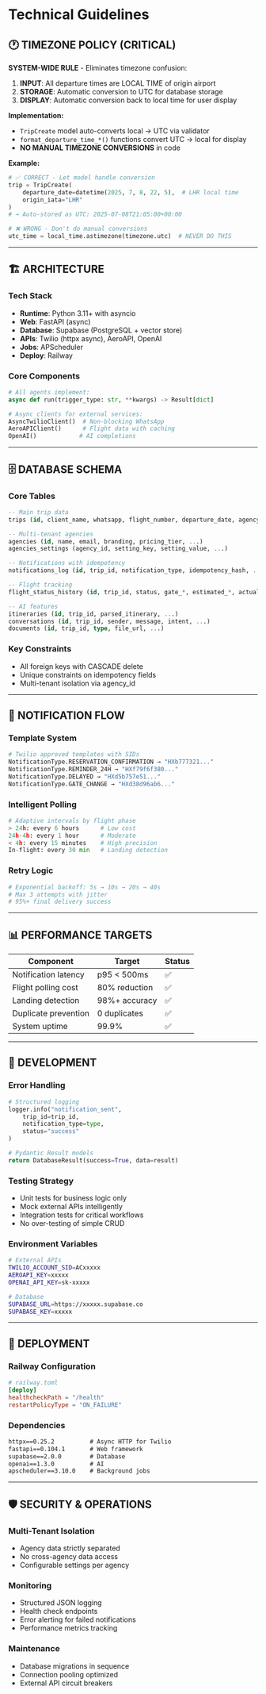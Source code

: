 # Technical Guidelines

## 🕐 **TIMEZONE POLICY (CRITICAL)**

**SYSTEM-WIDE RULE** - Eliminates timezone confusion:

1. **INPUT**: All departure times are LOCAL TIME of origin airport
2. **STORAGE**: Automatic conversion to UTC for database storage  
3. **DISPLAY**: Automatic conversion back to local time for user display

**Implementation:**
- `TripCreate` model auto-converts local → UTC via validator
- `format_departure_time_*()` functions convert UTC → local for display
- **NO MANUAL TIMEZONE CONVERSIONS** in code

**Example:**
```python
# ✅ CORRECT - Let model handle conversion
trip = TripCreate(
    departure_date=datetime(2025, 7, 8, 22, 5),  # LHR local time
    origin_iata="LHR"
)
# → Auto-stored as UTC: 2025-07-08T21:05:00+00:00

# ❌ WRONG - Don't do manual conversions
utc_time = local_time.astimezone(timezone.utc)  # NEVER DO THIS
```

---

## 🏗️ **ARCHITECTURE**

### **Tech Stack**
- **Runtime**: Python 3.11+ with asyncio
- **Web**: FastAPI (async)
- **Database**: Supabase (PostgreSQL + vector store)
- **APIs**: Twilio (httpx async), AeroAPI, OpenAI
- **Jobs**: APScheduler
- **Deploy**: Railway

### **Core Components**
```python
# All agents implement:
async def run(trigger_type: str, **kwargs) -> Result[dict]

# Async clients for external services:
AsyncTwilioClient()  # Non-blocking WhatsApp
AeroAPIClient()      # Flight data with caching
OpenAI()            # AI completions
```

---

## 🗄️ **DATABASE SCHEMA**

### **Core Tables**
```sql
-- Main trip data
trips (id, client_name, whatsapp, flight_number, departure_date, agency_id, ...)

-- Multi-tenant agencies
agencies (id, name, email, branding, pricing_tier, ...)
agencies_settings (agency_id, setting_key, setting_value, ...)

-- Notifications with idempotency
notifications_log (id, trip_id, notification_type, idempotency_hash, ...)

-- Flight tracking
flight_status_history (id, trip_id, status, gate_*, estimated_*, actual_*, ...)

-- AI features
itineraries (id, trip_id, parsed_itinerary, ...)
conversations (id, trip_id, sender, message, intent, ...)
documents (id, trip_id, type, file_url, ...)
```

### **Key Constraints**
- All foreign keys with CASCADE delete
- Unique constraints on idempotency fields
- Multi-tenant isolation via agency_id

---

## 🔄 **NOTIFICATION FLOW**

### **Template System**
```python
# Twilio approved templates with SIDs
NotificationType.RESERVATION_CONFIRMATION → "HXb777321..."
NotificationType.REMINDER_24H → "HXf79f6f380..."
NotificationType.DELAYED → "HXd5b757e51..."
NotificationType.GATE_CHANGE → "HXd38d96ab6..."
```

### **Intelligent Polling**
```python
# Adaptive intervals by flight phase
> 24h: every 6 hours      # Low cost
24h-4h: every 1 hour      # Moderate
< 4h: every 15 minutes    # High precision  
In-flight: every 30 min   # Landing detection
```

### **Retry Logic**
```python
# Exponential backoff: 5s → 10s → 20s → 40s
# Max 3 attempts with jitter
# 95%+ final delivery success
```

---

## 📊 **PERFORMANCE TARGETS**

| Component | Target | Status |
|-----------|--------|--------|
| Notification latency | p95 < 500ms | ✅ |
| Flight polling cost | 80% reduction | ✅ |
| Landing detection | 98%+ accuracy | ✅ |
| Duplicate prevention | 0 duplicates | ✅ |
| System uptime | 99.9% | ✅ |

---

## 🔧 **DEVELOPMENT**

### **Error Handling**
```python
# Structured logging
logger.info("notification_sent", 
    trip_id=trip_id, 
    notification_type=type,
    status="success"
)

# Pydantic Result models
return DatabaseResult(success=True, data=result)
```

### **Testing Strategy**
- Unit tests for business logic only
- Mock external APIs intelligently  
- Integration tests for critical workflows
- No over-testing of simple CRUD

### **Environment Variables**
```bash
# External APIs
TWILIO_ACCOUNT_SID=ACxxxxx
AEROAPI_KEY=xxxxx
OPENAI_API_KEY=sk-xxxxx

# Database
SUPABASE_URL=https://xxxxx.supabase.co
SUPABASE_KEY=xxxxx
```

---

## 🚀 **DEPLOYMENT**

### **Railway Configuration**
```toml
# railway.toml
[deploy]
healthcheckPath = "/health"
restartPolicyType = "ON_FAILURE"
```

### **Dependencies**
```txt
httpx==0.25.2          # Async HTTP for Twilio
fastapi==0.104.1       # Web framework
supabase==2.0.0        # Database
openai==1.3.0          # AI
apscheduler==3.10.0    # Background jobs
```

---

## 🛡️ **SECURITY & OPERATIONS**

### **Multi-Tenant Isolation**
- Agency data strictly separated
- No cross-agency data access
- Configurable settings per agency

### **Monitoring**
- Structured JSON logging
- Health check endpoints
- Error alerting for failed notifications
- Performance metrics tracking

### **Maintenance**
- Database migrations in sequence
- Connection pooling optimized
- External API circuit breakers
